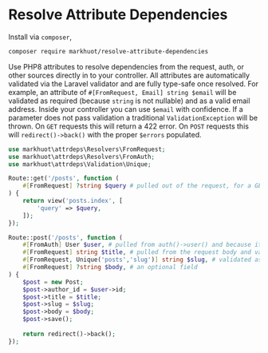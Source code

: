 # Resolve Attribute Dependencies

Install via `composer`,

```bash
composer require markhuot/resolve-attribute-dependencies
```

Use PHP8 attributes to resolve dependencies from the request, auth, or other sources directly in to your controller.
All attributes are automatically validated via the Laravel validator and are fully type-safe once resolved. For example,
an attribute of `#[FromRequest, Email] string $email` will be validated as required (because `string` is not nullable)
and as a valid email address. Inside your controller you can use `$email` with confidence. If a parameter does not pass
validation a traditional `ValidationException` will be thrown. On `GET` requests this will return a 422 error. On `POST`
requests this will `redirect()->back()` with the proper `$errors` populated.

```php
use markhuot\attrdeps\Resolvers\FromRequest;
use markhuot\attrdeps\Resolvers\FromAuth;
use markhuot\attrdeps\Validation\Unique;

Route::get('/posts', function (
    #[FromRequest] ?string $query # pulled out of the request, for a GET, the query string
) {
    return view('posts.index', [
        'query' => $query,
    ]);
});

Route::post('/posts', function (
    #[FromAuth] User $user, # pulled from auth()->user() and because it's not nullable, forces a user to be logged in
    #[FromRequest] string $title, # pulled from the request body and validated as required
    #[FromRequest, Unique('posts','slug')] string $slug, # validated as unique within the posts table by slug
    #[FromRequest] ?string $body, # an optional field
) {
    $post = new Post;
    $post->author_id = $user->id;
    $post->title = $title;
    $post->slug = $slug;
    $post->body = $body;
    $post->save();
    
    return redirect()->back();
});
```
